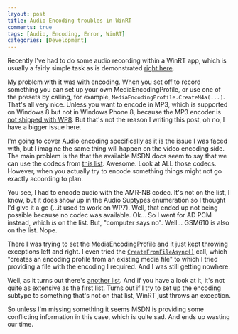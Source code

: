 ```yaml
---
layout: post
title: Audio Encoding troubles in WinRT
comments: true
tags: [Audio, Encoding, Error, WinRT]
categories: [Development]
---
```

Recently I've had to do some audio recording within a WinRT app, which is usually a fairly simple task as is demonstrated <a title="sample" href="https://code.msdn.microsoft.com/windowsapps/Media-Capture-Sample-adf87622">right here</a>.


My problem with it was with encoding. When you set off to record something you can set up your own MediaEncodingProfile, or use one of the presets by calling, for example, `MediaEncodingProfile.CreateM4a(...)`<!--more-->. That's all very nice. Unless you want to encode in MP3, which is supported on Windows 8 but not in Windows Phone 8, because the MP3 encoder is <a title="mp3" href="http://msdn.microsoft.com/en-US/library/windows/apps/windows.media.mediaproperties.mediaencodingprofile.createmp3">not shipped with WP8</a>. But that's not the reason I writing this post, oh no, I have a bigger issue here.

I'm going to cover Audio encoding specifically as it is the issue I was faced with, but I imagine the same thing will happen on the video encoding side. The main problem is the that the available MSDN docs seem to say that we can use the codecs from <a title="codecs" href="http://msdn.microsoft.com/en-us/library/windows/apps/hh986969.aspx">this list</a>. Awesome. Look at ALL those codecs. However, when you actually try to encode something things might not go exactly according to plan.

You see, I had to encode audio with the AMR-NB codec. It's not on the list, I know, but it does show up in the Audio Suptypes enumeration so I thought I'd give it a go (...it used to work on WP7). Well, that ended up not being possible because no codec was available. Ok... So I went for AD PCM instead, which <em>is</em> on the list. But, "computer says no". Well... GSM610 is also on the list. Nope. 

There I was trying to set the MediaEncodingProfile and it just kept throwing exceptions left and right. I even tried the <a href="http://msdn.microsoft.com/en-US/library/windows/apps/windows.media.mediaproperties.mediaencodingprofile.createfromfileasync">`CreateFromFileAsync()`</a> call, which "creates an encoding profile from an existing media file" to which I tried providing a file with the encoding I required. And I was still getting nowhere.

Well, as it turns out there's <a title="subtypes" href="http://msdn.microsoft.com/en-us/library/windows.media.mediaproperties.audioencodingproperties.subtype.aspx">another list</a>. And if you have a look at it, it's not quite as extensive as the first list. Turns out if I try to set up the encoding subtype to something that's not on that list, WinRT just throws an exception.

So unless I'm missing something it seems MSDN is providing some conflicting information in this case, which is quite sad. And ends up wasting our time.
